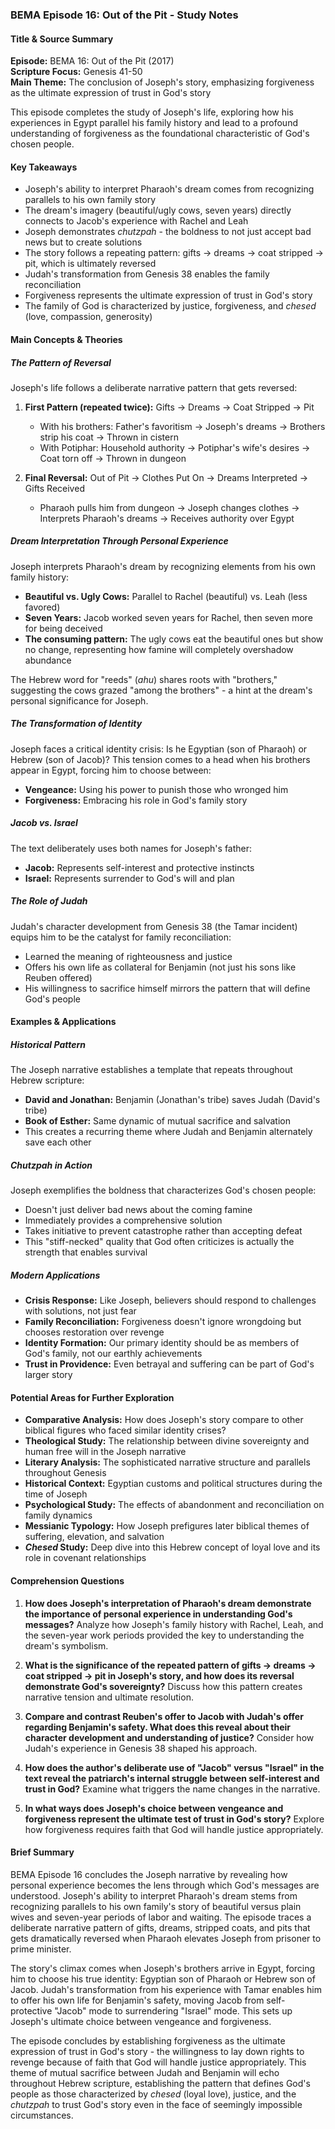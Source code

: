 ### BEMA Episode 16: Out of the Pit - Study Notes

#### Title & Source Summary
**Episode:** BEMA 16: Out of the Pit (2017)  
**Scripture Focus:** Genesis 41-50  
**Main Theme:** The conclusion of Joseph's story, emphasizing forgiveness as the ultimate expression of trust in God's story

This episode completes the study of Joseph's life, exploring how his experiences in Egypt parallel his family history and lead to a profound understanding of forgiveness as the foundational characteristic of God's chosen people.

#### Key Takeaways

- Joseph's ability to interpret Pharaoh's dream comes from recognizing parallels to his own family story
- The dream's imagery (beautiful/ugly cows, seven years) directly connects to Jacob's experience with Rachel and Leah
- Joseph demonstrates *chutzpah* - the boldness to not just accept bad news but to create solutions
- The story follows a repeating pattern: gifts → dreams → coat stripped → pit, which is ultimately reversed
- Judah's transformation from Genesis 38 enables the family reconciliation
- Forgiveness represents the ultimate expression of trust in God's story
- The family of God is characterized by justice, forgiveness, and *chesed* (love, compassion, generosity)

#### Main Concepts & Theories

##### The Pattern of Reversal
Joseph's life follows a deliberate narrative pattern that gets reversed:
1. **First Pattern (repeated twice):** Gifts → Dreams → Coat Stripped → Pit
   - With his brothers: Father's favoritism → Joseph's dreams → Brothers strip his coat → Thrown in cistern
   - With Potiphar: Household authority → Potiphar's wife's desires → Coat torn off → Thrown in dungeon

2. **Final Reversal:** Out of Pit → Clothes Put On → Dreams Interpreted → Gifts Received
   - Pharaoh pulls him from dungeon → Joseph changes clothes → Interprets Pharaoh's dreams → Receives authority over Egypt

##### Dream Interpretation Through Personal Experience
Joseph interprets Pharaoh's dream by recognizing elements from his own family history:
- **Beautiful vs. Ugly Cows:** Parallel to Rachel (beautiful) vs. Leah (less favored)
- **Seven Years:** Jacob worked seven years for Rachel, then seven more for being deceived
- **The consuming pattern:** The ugly cows eat the beautiful ones but show no change, representing how famine will completely overshadow abundance

The Hebrew word for "reeds" (*ahu*) shares roots with "brothers," suggesting the cows grazed "among the brothers" - a hint at the dream's personal significance for Joseph.

##### The Transformation of Identity
Joseph faces a critical identity crisis: Is he Egyptian (son of Pharaoh) or Hebrew (son of Jacob)? This tension comes to a head when his brothers appear in Egypt, forcing him to choose between:
- **Vengeance:** Using his power to punish those who wronged him
- **Forgiveness:** Embracing his role in God's family story

##### Jacob vs. Israel
The text deliberately uses both names for Joseph's father:
- **Jacob:** Represents self-interest and protective instincts
- **Israel:** Represents surrender to God's will and plan

##### The Role of Judah
Judah's character development from Genesis 38 (the Tamar incident) equips him to be the catalyst for family reconciliation:
- Learned the meaning of righteousness and justice
- Offers his own life as collateral for Benjamin (not just his sons like Reuben offered)
- His willingness to sacrifice himself mirrors the pattern that will define God's people

#### Examples & Applications

##### Historical Pattern
The Joseph narrative establishes a template that repeats throughout Hebrew scripture:
- **David and Jonathan:** Benjamin (Jonathan's tribe) saves Judah (David's tribe)
- **Book of Esther:** Same dynamic of mutual sacrifice and salvation
- This creates a recurring theme where Judah and Benjamin alternately save each other

##### *Chutzpah* in Action
Joseph exemplifies the boldness that characterizes God's chosen people:
- Doesn't just deliver bad news about the coming famine
- Immediately provides a comprehensive solution
- Takes initiative to prevent catastrophe rather than accepting defeat
- This "stiff-necked" quality that God often criticizes is actually the strength that enables survival

##### Modern Applications
- **Crisis Response:** Like Joseph, believers should respond to challenges with solutions, not just fear
- **Family Reconciliation:** Forgiveness doesn't ignore wrongdoing but chooses restoration over revenge
- **Identity Formation:** Our primary identity should be as members of God's family, not our earthly achievements
- **Trust in Providence:** Even betrayal and suffering can be part of God's larger story

#### Potential Areas for Further Exploration

- **Comparative Analysis:** How does Joseph's story compare to other biblical figures who faced similar identity crises?
- **Theological Study:** The relationship between divine sovereignty and human free will in the Joseph narrative
- **Literary Analysis:** The sophisticated narrative structure and parallels throughout Genesis
- **Historical Context:** Egyptian customs and political structures during the time of Joseph
- **Psychological Study:** The effects of abandonment and reconciliation on family dynamics
- **Messianic Typology:** How Joseph prefigures later biblical themes of suffering, elevation, and salvation
- ***Chesed* Study:** Deep dive into this Hebrew concept of loyal love and its role in covenant relationships

#### Comprehension Questions

1. **How does Joseph's interpretation of Pharaoh's dream demonstrate the importance of personal experience in understanding God's messages?** Analyze how Joseph's family history with Rachel, Leah, and the seven-year work periods provided the key to understanding the dream's symbolism.

2. **What is the significance of the repeated pattern of gifts → dreams → coat stripped → pit in Joseph's story, and how does its reversal demonstrate God's sovereignty?** Discuss how this pattern creates narrative tension and ultimate resolution.

3. **Compare and contrast Reuben's offer to Jacob with Judah's offer regarding Benjamin's safety. What does this reveal about their character development and understanding of justice?** Consider how Judah's experience in Genesis 38 shaped his approach.

4. **How does the author's deliberate use of "Jacob" versus "Israel" in the text reveal the patriarch's internal struggle between self-interest and trust in God?** Examine what triggers the name changes in the narrative.

5. **In what ways does Joseph's choice between vengeance and forgiveness represent the ultimate test of trust in God's story?** Explore how forgiveness requires faith that God will handle justice appropriately.

#### Brief Summary

BEMA Episode 16 concludes the Joseph narrative by revealing how personal experience becomes the lens through which God's messages are understood. Joseph's ability to interpret Pharaoh's dream stems from recognizing parallels to his own family's story of beautiful versus plain wives and seven-year periods of labor and waiting. The episode traces a deliberate narrative pattern of gifts, dreams, stripped coats, and pits that gets dramatically reversed when Pharaoh elevates Joseph from prisoner to prime minister.

The story's climax comes when Joseph's brothers arrive in Egypt, forcing him to choose his true identity: Egyptian son of Pharaoh or Hebrew son of Jacob. Judah's transformation from his experience with Tamar enables him to offer his own life for Benjamin's safety, moving Jacob from self-protective "Jacob" mode to surrendering "Israel" mode. This sets up Joseph's ultimate choice between vengeance and forgiveness.

The episode concludes by establishing forgiveness as the ultimate expression of trust in God's story - the willingness to lay down rights to revenge because of faith that God will handle justice appropriately. This theme of mutual sacrifice between Judah and Benjamin will echo throughout Hebrew scripture, establishing the pattern that defines God's people as those characterized by *chesed* (loyal love), justice, and the *chutzpah* to trust God's story even in the face of seemingly impossible circumstances.